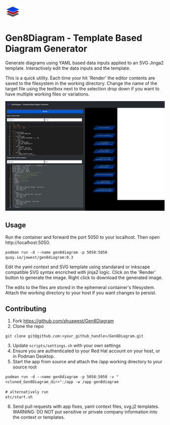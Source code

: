 <img src="static/layers.png" width="48" height="48">

# Gen8Diagram - Template Based Diagram Generator

Generate diagrams using YAML based data inputs applied to an SVG Jinga2 template. 
Interactively edit the data inputs and the template. 

This is a quick utility. Each time your hit 'Render' the editor contents are saved to the filesystem in the working directory. Change the name of the target file using the textbox next to the selection drop down if you want to have multiple working files or variations. 

![gen8diagram screenshot](docs/screen.png)

## Usage

Run the container and forward the port 5050 to your localhost. Then open http://localhost:5050.
```
podman run -d --name gen8diagram -p 5050:5050 quay.io/jowest/gen8diagram:0.3
```

Edit the yaml context and SVG template using standarard or inkscape compatible SVG syntax encriched with jinja2 logic. Click on the 'Render' button to generate the image. Right click to download the generated image.  

The edits to the files are stored in the ephemeral container's filesystem. Attach the working directory to your host if you want changes to persist. 

## Contributing

1. Fork https://github.com/shuawest/Gen8Diagram
2. Clone the repo 
```
git clone git@github.com:<your_github_handle>/Gen8Diagram.git
```
3. Update `scripts/settings.sh` with your own settings
4. Ensure you are authenticated to your Red Hat account on your host, or in Podman Desktop.
5. Start the app from source and attach the /app working directory to your source root
```
podman run -d --name gen8diagram -p 5050:5050 -v "<cloned_Gen8Diagram_dir>":/app -w /app gen8diagram

# alternatively run
etc/start.sh
```
6. Send pull requests with app fixes, yaml context files, svg.j2 templates. 
  WARNING: DO NOT put sensitive or private company information into the context or templates.


